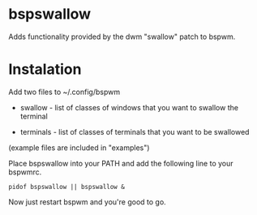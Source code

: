 # bspswallow
Adds functionality provided by the dwm "swallow" patch to bspwm.

# Instalation
Add two files to ~/.config/bspwm

* swallow - list of classes of windows that you want to swallow the terminal

* terminals - list of classes of terminals that you want to be swallowed

(example files are included in "examples")

Place bspswallow into your PATH and add the following line to your bspwmrc.

```
pidof bspswallow || bspswallow &
```

Now just restart bspwm and you're good to go.
